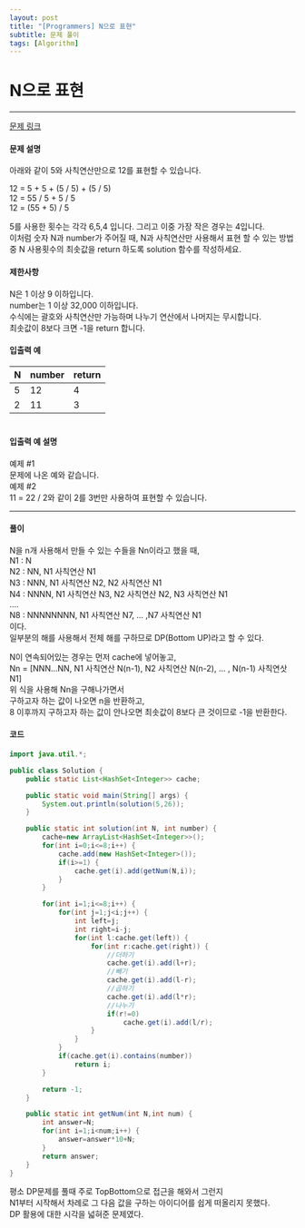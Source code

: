 ```yaml
---
layout: post
title: "[Programmers] N으로 표현"
subtitle: 문제 풀이
tags: [Algorithm]
---
```


# N으로 표현  

---

[문제 링크](https://programmers.co.kr/learn/courses/30/lessons/42895)



#### 문제 설명

아래와 같이 5와 사칙연산만으로 12를 표현할 수 있습니다.

12 = 5 + 5 + (5 / 5) + (5 / 5)  
12 = 55 / 5 + 5 / 5  
12 = (55 + 5) / 5

5를 사용한 횟수는 각각 6,5,4 입니다. 그리고 이중 가장 작은 경우는 4입니다.  
이처럼 숫자 N과 number가 주어질 때, N과 사칙연산만 사용해서 표현 할 수 있는 방법 중 N 사용횟수의 최솟값을 return 하도록 solution 함수를 작성하세요.

#### 제한사항
N은 1 이상 9 이하입니다.  
number는 1 이상 32,000 이하입니다.  
수식에는 괄호와 사칙연산만 가능하며 나누기 연산에서 나머지는 무시합니다.  
최솟값이 8보다 크면 -1을 return 합니다.

#### 입출력 예

N|	number|	return
----|----|----
5|	12|	4
2|	11|	3

#
#### 입출력 예 설명  
예제 #1  
문제에 나온 예와 같습니다.  
예제 #2  
11 = 22 / 2와 같이 2를 3번만 사용하여 표현할 수 있습니다.  

---  

#### 풀이

N을 n개 사용해서 만들 수 있는 수들을 Nn이라고 했을 때,  
N1 : N  
N2 : NN, N1 사칙연산 N1  
N3 : NNN, N1 사칙연산 N2, N2 사칙연산 N1  
N4 : NNNN, N1 사칙연산 N3, N2 사칙연산 N2, N3 사칙연산 N1  
....  
N8 : NNNNNNNN, N1 사칙연산 N7, ... ,N7 사칙연산 N1  
이다.  
일부분의 해를 사용해서 전체 해를 구하므로 DP(Bottom UP)라고 할 수 있다.

N이 연속되어있는 경우는 먼저 cache에 넣어놓고,  
Nn = [NNN...NN, N1 사칙연산 N(n-1), N2 사칙연산 N(n-2), ... , N(n-1) 사칙연삿 N1]  
위 식을 사용해 Nn을 구해나가면서  
구하고자 하는 값이 나오면 n을 반환하고,  
8 이후까지 구하고자 하는 값이 안나오면 최솟값이 8보다 큰 것이므로 -1을 반환한다.

#### 코드
```java
import java.util.*;

public class Solution {
	public static List<HashSet<Integer>> cache;

	public static void main(String[] args) {
		System.out.println(solution(5,26));
	}

	public static int solution(int N, int number) {
        cache=new ArrayList<HashSet<Integer>>();
        for(int i=0;i<=8;i++) {
        	cache.add(new HashSet<Integer>());
        	if(i>=1) {
        		cache.get(i).add(getNum(N,i));
        	}
        }

        for(int i=1;i<=8;i++) {
        	for(int j=1;j<i;j++) {
        		int left=j;
        		int right=i-j;
        		for(int l:cache.get(left)) {
        			for(int r:cache.get(right)) {
        				//더하기
        				cache.get(i).add(l+r);
        				//빼기
        				cache.get(i).add(l-r);
        				//곱하기
        				cache.get(i).add(l*r);
        				//나누기
        				if(r!=0)
        					cache.get(i).add(l/r);
        			}
        		}
        	}
        	if(cache.get(i).contains(number))
        		return i;
        }

        return -1;
    }

	public static int getNum(int N,int num) {
		int answer=N;
		for(int i=1;i<num;i++) {
			answer=answer*10+N;
		}
		return answer;
	}
}
```

평소 DP문제를 풀때 주로 TopBottom으로 접근을 해와서 그런지  
N1부터 시작해서 차례로 그 다음 값을 구하는 아이디어를 쉽게 떠올리지 못했다.  
DP 활용에 대한 시각을 넓혀준 문제였다.
